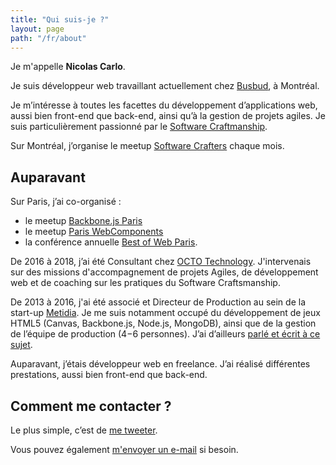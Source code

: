 ```yaml
---
title: "Qui suis-je ?"
layout: page
path: "/fr/about"
---
```


Je m'appelle **Nicolas Carlo**.

Je suis développeur web travaillant actuellement chez [Busbud](https://www.busbud.com/fr/about), à Montréal.

Je m’intéresse à toutes les facettes du développement d’applications web, aussi bien front-end que back-end, ainsi qu’à la gestion de projets agiles. Je suis particulièrement passionné par le [Software Craftmanship](https://fr.wikipedia.org/wiki/Software_craftsmanship).

Sur Montréal, j’organise le meetup [Software Crafters](https://www.meetup.com/fr-FR/Software-Crafters-Montreal/) chaque mois.

## Auparavant

Sur Paris, j’ai co-organisé :

* le meetup [Backbone.js Paris](https://www.meetup.com/backbone-paris/)
* le meetup [Paris WebComponents](https://www.meetup.com/fr-FR/paris-webComponents/)
* la conférence annuelle [Best of Web Paris](https://bestofweb.paris/).

De 2016 à 2018, j’ai été Consultant chez [OCTO Technology](https://www.octo.com/). J'intervenais sur des missions d'accompagnement de projets Agiles, de développement web et de coaching sur les pratiques du Software Craftsmanship.

De 2013 à 2016, j'ai été associé et Directeur de Production au sein de la start-up [Metidia](http://www.metidia.com). Je me suis notamment occupé du développement de jeux HTML5 (Canvas, Backbone.js, Node.js, MongoDB), ainsi que de la gestion de l’équipe de production (4−6 personnes). J’ai d’ailleurs [parlé et écrit à ce sujet](/fr/2016/01/kanban-game-development-trello/).

Auparavant, j’étais développeur web en freelance. J’ai réalisé différentes prestations, aussi bien front-end que back-end.

## Comment me contacter ?

Le plus simple, c’est de <a href="https://twitter.com/nicoespeon" target="_blank" rel="noopener noreferrer">me tweeter</a>.

Vous pouvez également [m'envoyer un e-mail](mailto:nicolascarlo.espeon@gmail.com) si besoin.
